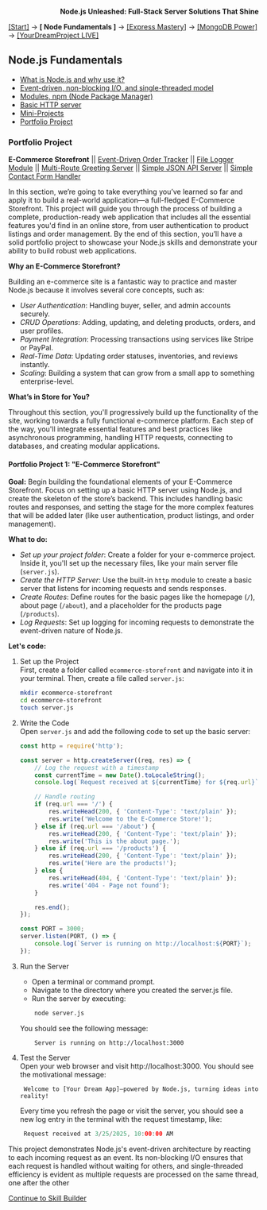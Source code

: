 **<p align="right">Node.js Unleashed: Full-Stack Server Solutions That Shine</p>**

[[Start]](../Introduction.md) → **[ Node Fundamentals ]** → [[Express Mastery]](#express) → [[MongoDB Power]](#mongodb) → [[YourDreamProject LIVE]](#project)

## Node.js Fundamentals
* [What is Node.js and why use it?](1-1.md)
* [Event-driven, non-blocking I/O, and single-threaded model](1-2.md)
* [Modules, npm (Node Package Manager)](1-3.md)
* [Basic HTTP server](1-4.md)
* [Mini-Projects](1-5.md)
* [Portfolio Project](#Portfolio-Project)

### Portfolio Project

**E-Commerce Storefront** || [Event-Driven Order Tracker](1-5-2.md) || [File Logger Module](1-5-3.md) || [Multi-Route Greeting Server](1-5-4.md) || [Simple JSON API Server](1-5-5.md) || [Simple Contact Form Handler](1-5-6.md)

In this section, we’re going to take everything you’ve learned so far and apply it to build a real-world application—a full-fledged E-Commerce Storefront. This project will guide you through the process of building a complete, production-ready web application that includes all the essential features you'd find in an online store, from user authentication to product listings and order management. By the end of this section, you’ll have a solid portfolio project to showcase your Node.js skills and demonstrate your ability to build robust web applications.

**Why an E-Commerce Storefront?**

Building an e-commerce site is a fantastic way to practice and master Node.js because it involves several core concepts, such as:

- *User Authentication*: Handling buyer, seller, and admin accounts securely.
- *CRUD Operations*: Adding, updating, and deleting products, orders, and user profiles.
- *Payment Integration*: Processing transactions using services like Stripe or PayPal.
- *Real-Time Data*: Updating order statuses, inventories, and reviews instantly.
- *Scaling*: Building a system that can grow from a small app to something enterprise-level.

**What’s in Store for You?**

Throughout this section, you'll progressively build up the functionality of the site, working towards a fully functional e-commerce platform. Each step of the way, you'll integrate essential features and best practices like asynchronous programming, handling HTTP requests, connecting to databases, and creating modular applications.

#### Portfolio Project 1: "E-Commerce Storefront"

**Goal:** Begin building the foundational elements of your E-Commerce Storefront. Focus on setting up a basic HTTP server using Node.js, and create the skeleton of the store’s backend. This includes handling basic routes and responses, and setting the stage for the more complex features that will be added later (like user authentication, product listings, and order management).

**What to do:**
- *Set up your project folder*: Create a folder for your e-commerce project. Inside it, you'll set up the necessary files, like your main server file (`server.js`).
- *Create the HTTP Server*: Use the built-in `http` module to create a basic server that listens for incoming requests and sends responses.
- *Create Routes*: Define routes for the basic pages like the homepage (`/`), about page (`/about`), and a placeholder  for the products page (`/products`).
- *Log Requests*: Set up logging for incoming requests to demonstrate the event-driven nature of Node.js.

**Let's code:**
1. Set up the Project<br />
   First, create a folder called `ecommerce-storefront` and navigate into it in your terminal. Then, create a file called `server.js`:
    ```bash
    mkdir ecommerce-storefront
    cd ecommerce-storefront
    touch server.js
    ```
2. Write the Code<br />
   Open `server.js` and add the following code to set up the basic server:

    ```javascript
    const http = require('http');
    
    const server = http.createServer((req, res) => {
        // Log the request with a timestamp
        const currentTime = new Date().toLocaleString();
        console.log(`Request received at ${currentTime} for ${req.url}`);

        // Handle routing
        if (req.url === '/') {
            res.writeHead(200, { 'Content-Type': 'text/plain' });
            res.write('Welcome to the E-Commerce Store!');
        } else if (req.url === '/about') {
            res.writeHead(200, { 'Content-Type': 'text/plain' });
            res.write('This is the about page.');
        } else if (req.url === '/products') {
            res.writeHead(200, { 'Content-Type': 'text/plain' });
            res.write('Here are the products!');
        } else {
            res.writeHead(404, { 'Content-Type': 'text/plain' });
            res.write('404 - Page not found');
        }

        res.end();
    });

    const PORT = 3000;
    server.listen(PORT, () => {
        console.log(`Server is running on http://localhost:${PORT}`);
    });
    ```
3. Run the Server
   - Open a terminal or command prompt.
   - Navigate to the directory where you created the server.js file.
   - Run the server by executing:
   ```bash 
	   node server.js
   ```
   You should see the following message:
   ```arduino
       Server is running on http://localhost:3000
   ```
4. Test the Server<br />
   Open your web browser and visit http://localhost:3000. You should see the motivational message:
   ```vbnet
	Welcome to [Your Dream App]—powered by Node.js, turning ideas into reality!
   ```
   Every time you refresh the page or visit the server, you should see a new log entry in the terminal with the request timestamp, like:
   ```swift
	Request received at 3/25/2025, 10:00:00 AM
   ```

This project demonstrates Node.js's event-driven architecture by reacting to each incoming request as an event. Its non-blocking I/O ensures that each request is handled without waiting for others, and single-threaded efficiency is evident as multiple requests are processed on the same thread, one after the other

[Continue to Skill Builder](1-5SB.md)
